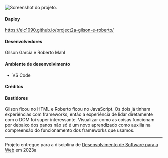 ![Screenshot do projeto](https://mdswanson.com/static/chops-ux-step-4.png "Screenshot do projeto").


#### Daploy

https://elc1090.github.io/project2a-gilson-e-roberto/


#### Desenvolvedores

Gilson Garcia e Roberto Mahl


#### Ambiente de desenvolvimento
- VS Code

#### Créditos


#### Bastidores

Gilson ficou no HTML e Roberto ficou no JavaScript. Os dois já tinham experiências com frameworks, então a experiência de lidar diretamente com o DOM foi super interessante. Visualizar como as coisas funcionam por debaixo dos panos não só é um novo aprendizado como auxilia na compreensão do funcionamento dos frameworks que usamos.



---
Projeto entregue para a disciplina de [Desenvolvimento de Software para a Web](http://github.com/andreainfufsm/elc1090-2023a) em 2023a
